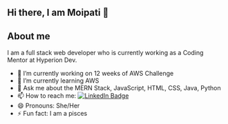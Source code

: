 ## Hi there, I am Moipati 👋

## About me

I am a full stack web developer who is currently working as a Coding Mentor at Hyperion Dev. 

- 🔭 I’m currently working on 12 weeks of AWS Challenge
- 🌱 I’m currently learning AWS
- 💬 Ask me about the MERN Stack, JavaScript, HTML, CSS, Java, Python
- 📫 How to reach me:  <a href="https://www.linkedin.com/in/moipati-thoobe-b9063a120/">
    <img src="https://img.shields.io/badge/LinkedIn-blue?style=for-the-badge&logo=linkedin&logoColor=white" alt="LinkedIn Badge"/>
  </a>
- 😄 Pronouns: She/Her
- ⚡ Fun fact: I am a pisces

<!--
**MoipatiThoobe/MoipatiThoobe** is a ✨ _special_ ✨ repository because its `README.md` (this file) appears on your GitHub profile.

Here are some ideas to get you started:

- 🔭 I’m currently working on ...
- 🌱 I’m currently learning ...
- 👯 I’m looking to collaborate on ...
- 🤔 I’m looking for help with ...
- 💬 Ask me about ...
- 📫 How to reach me: ...
- 😄 Pronouns: ...
- ⚡ Fun fact: ...
-->
